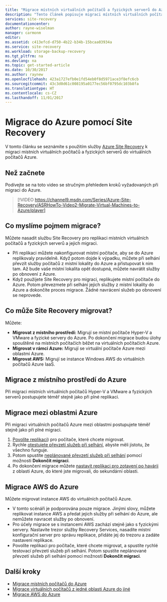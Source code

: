 ```yaml
---
title: "Migrace místních virtuálních počítačů a fyzických serverů do Azure s využitím Site Recovery | Dokumentace Microsoftu"
description: "Tento článek popisuje migraci místních virtuálních počítačů a fyzických serverů do Azure pomocí Azure Site Recovery."
services: site-recovery
documentationcenter: 
author: rayne-wiselman
manager: carmonm
editor: 
ms.assetid: c413efcd-d750-4b22-b34b-15bcaa03934a
ms.service: site-recovery
ms.workload: storage-backup-recovery
ms.tgt_pltfrm: na
ms.devlang: na
ms.topic: get-started-article
ms.date: 10/30/2017
ms.author: raynew
ms.openlocfilehash: 423a1727efb0e1fd54eb0f8d5971ace3f8efc6cb
ms.sourcegitcommit: 43c3d0d61c008195a0177ec56bf0795dc103b8fa
ms.translationtype: HT
ms.contentlocale: cs-CZ
ms.lasthandoff: 11/01/2017
---
```

# <a name="migrate-to-azure-with-site-recovery"></a>Migrace do Azure pomocí Site Recovery

V tomto článku se seznámíte s použitím služby [Azure Site Recovery](site-recovery-overview.md) k migraci místních virtuálních počítačů a fyzických serverů do virtuálních počítačů Azure.

## <a name="before-you-start"></a>Než začnete

Podívejte se na toto video se stručným přehledem kroků vyžadovaných při migraci do Azure.
>[!VIDEO https://channel9.msdn.com/Series/Azure-Site-Recovery/ASRHowTo-Video2-Migrate-Virtual-Machines-to-Azure/player]


## <a name="what-do-we-mean-by-migration"></a>Co myslíme pojmem migrace?

Můžete nasadit službu Site Recovery pro replikaci místních virtuálních počítačů a fyzických serverů a jejich migraci.

- Při replikaci můžete nakonfigurovat místní počítače, aby se do Azure replikovaly pravidelně. Když potom dojde k výpadku, můžete při selhání převzít služby počítačů z místní lokality do Azure a přistupovat k nim tam. Až bude vaše místní lokalita opět dostupná, můžete navrátit služby po obnovení z Azure.
- Když použijete Site Recovery pro migraci, replikujete místní počítače do Azure. Potom převezmete při selhání jejich služby z místní lokality do Azure a dokončíte proces migrace. Žádné navrácení služeb po obnovení se neprovede.  

## <a name="what-can-site-recovery-migrate"></a>Co může Site Recovery migrovat?

Můžete:

- **Migrovat z místního prostředí:** Migrují se místní počítače Hyper-V a VMware a fyzické servery do Azure. Po dokončení migrace budou úlohy spouštěné na místních počítačích běžet na virtuálních počítačích Azure. 
- **Migrovat v rámci Azure:** Migrují se virtuální počítače Azure mezi oblastmi Azure. 
- **Migrovat AWS:** Migrují se instance Windows AWS do virtuálních počítačů Azure IaaS. 

## <a name="migrate-from-on-premises-to-azure"></a>Migrace z místního prostředí do Azure

Při migraci místních virtuálních počítačů Hyper-V a VMware a fyzických serverů postupujete téměř stejně jako při plné replikaci. 


## <a name="migrate-between-azure-regions"></a>Migrace mezi oblastmi Azure

Při migraci virtuálních počítačů Azure mezi oblastmi postupujete téměř stejně jako při plné migraci.

1. [Povolíte replikaci](azure-to-azure-tutorial-enable-replication.md)) pro počítače, které chcete migrovat.
2. Rychle [otestujete převzetí služeb při selhání](azure-to-azure-tutorial-dr-drill.md), abyste měli jistotu, že všechno funguje.
3. Potom spustíte [neplánované převzetí služeb při selhání](azure-to-azure-tutorial-failover-failback.md) pomocí možnosti **Dokončit migraci**.
4. Po dokončení migrace můžete [nastavit replikaci pro zotavení po havárii](site-recovery-azure-to-azure-after-migration.md) z oblasti Azure, do které jste migrovali, do sekundární oblasti.



## <a name="migrate-aws-to-azure"></a>Migrace AWS do Azure

Můžete migrovat instance AWS do virtuálních počítačů Azure.
- V tomto scénáři je podporována pouze migrace. Jinými slovy, můžete replikovat instance AWS a předat jejich služby při selhání do Azure, ale nemůžete navracet služby po obnovení.
- Pro účely migrace se s instancemi AWS zachází stejně jako s fyzickými servery. Nastavíte trezor služby Recovery Services, nasadíte místní konfigurační server pro správu replikace, přidáte jej do trezoru a zadáte nastavení replikace.
- Povolíte replikaci pro počítače, které chcete migrovat, a spustíte rychlé testovací převzetí služeb při selhání. Potom spustíte neplánované převzetí služeb při selhání pomocí možnosti **Dokončit migraci**.






## <a name="next-steps"></a>Další kroky

- [Migrace místních počítačů do Azure](tutorial-migrate-on-premises-to-azure.md)
- [Migrace virtuálních počítačů z jedné oblasti Azure do jiné](site-recovery-migrate-azure-to-azure.md)
- [Migrace AWS do Azure](tutorial-migrate-aws-to-azure.md)
